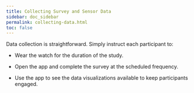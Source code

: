 ```yaml
---
title: Collecting Survey and Sensor Data
sidebar: doc_sidebar
permalink: collecting-data.html
toc: false
---
```


Data collection is straightforward. Simply instruct each participant to:

- Wear the watch for the duration of the study.
- Open the app and complete the survey at the scheduled frequency.

- Use the app to see the data visualizations available to keep participants engaged.
